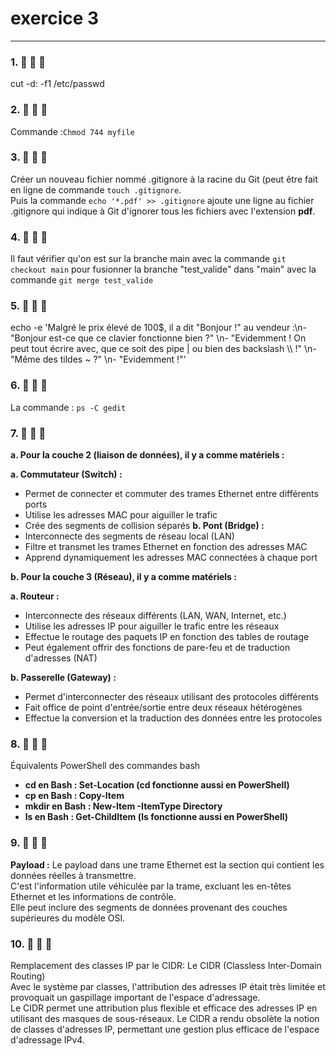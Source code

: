 # **</ins>  exercice 3 </ins>**
---

### 1. :arrow_down_small: :arrow_down_small: :arrow_down_small:
cut -d: -f1 /etc/passwd   

### 2. :arrow_down_small: :arrow_down_small: :arrow_down_small:
Commande :`Chmod 744 myfile`   

### 3. :arrow_down_small: :arrow_down_small: :arrow_down_small:
Créer un nouveau fichier nommé .gitignore à la racine du Git (peut être fait en ligne de commande `touch .gitignore`.  
Puis la commande `echo '*.pdf' >> .gitignore` ajoute une ligne au fichier .gitignore qui indique à Git d'ignorer tous les fichiers avec l'extension **pdf**.   
   
### 4. :arrow_down_small: :arrow_down_small: :arrow_down_small:
Il faut vérifier qu'on est sur la branche main avec la commande `git checkout main` pour fusionner la branche "test_valide" dans "main" avec la commande `git merge test_valide`   

### 5. :arrow_down_small: :arrow_down_small: :arrow_down_small:
echo -e 'Malgré le prix élevé de 100$, il a dit "Bonjour !" au vendeur :\n- "Bonjour est-ce que ce clavier fonctionne bien ?" \n- "Evidemment ! On peut tout écrire avec, que ce soit des pipe | ou bien des backslash \\\\ !" \n- "Même des tildes ~ ?" \n- "Evidemment !"'   

### 6. :arrow_down_small: :arrow_down_small: :arrow_down_small:
La commande : `ps -C gedit`   

### 7. :arrow_down_small: :arrow_down_small: :arrow_down_small:

**a. Pour la couche 2 (liaison de données), il y a comme matériels :**
    
**a. Commutateur (Switch) :** 
- Permet de connecter et commuter des trames Ethernet entre différents ports
- Utilise les adresses MAC pour aiguiller le trafic
- Crée des segments de collision séparés
**b. Pont (Bridge) :**	
- Interconnecte des segments de réseau local (LAN)   
- Filtre et transmet les trames Ethernet en fonction des adresses MAC   
- Apprend dynamiquement les adresses MAC connectées à chaque port   
		
**b. Pour la couche 3 (Réseau), il y a comme matériels :**

**a. Routeur :**   
- Interconnecte des réseaux différents (LAN, WAN, Internet, etc.)   
- Utilise les adresses IP pour aiguiller le trafic entre les réseaux  
- Effectue le routage des paquets IP en fonction des tables de routage
- Peut également offrir des fonctions de pare-feu et de traduction d'adresses (NAT)   
		 
**b. Passerelle (Gateway) :**
- Permet d'interconnecter des réseaux utilisant des protocoles différents
- Fait office de point d'entrée/sortie entre deux réseaux hétérogènes   
- Effectue la conversion et la traduction des données entre les protocoles   

### 8. :arrow_down_small: :arrow_down_small: :arrow_down_small:
Équivalents PowerShell des commandes bash

- **cd en Bash : Set-Location (cd fonctionne aussi en PowerShell)**    
- **cp en Bash : Copy-Item**    
- **mkdir en Bash : New-Item -ItemType Directory**    
- **ls en Bash : Get-ChildItem (ls fonctionne aussi en PowerShell)**   	

### 9. :arrow_down_small: :arrow_down_small: :arrow_down_small:

**Payload :** Le payload dans une trame Ethernet est la section qui contient les données réelles à transmettre.  
C'est l'information utile véhiculée par la trame, excluant les en-têtes Ethernet et les informations de contrôle.  
Elle peut inclure des segments de données provenant des couches supérieures du modèle OSI.  

### 10. :arrow_down_small: :arrow_down_small: :arrow_down_small:

Remplacement des classes IP par le CIDR: Le CIDR (Classless Inter-Domain Routing)  
Avec le système par classes, l'attribution des adresses IP était très limitée et provoquait un gaspillage important de l'espace d'adressage.  
Le CIDR permet une attribution plus flexible et efficace des adresses IP en utilisant des masques de sous-réseaux.
Le CIDR a rendu obsolète la notion de classes d'adresses IP, permettant une gestion plus efficace de l'espace d'adressage IPv4.


	  


